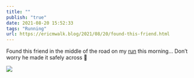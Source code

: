 ```yaml
---
title: ""
publish: "true"
date: 2021-08-20 15:52:33
tags: "Running"
url: https://ericmwalk.blog/2021/08/20/found-this-friend.html
---
```


Found this friend in the middle of the road on my [run](https://www.strava.com/activities/5823850284) this morning… Don’t worry he made it safely across 🐢


![](https://ericmwalk.blog/uploads/2021/7646ec538f.jpg)